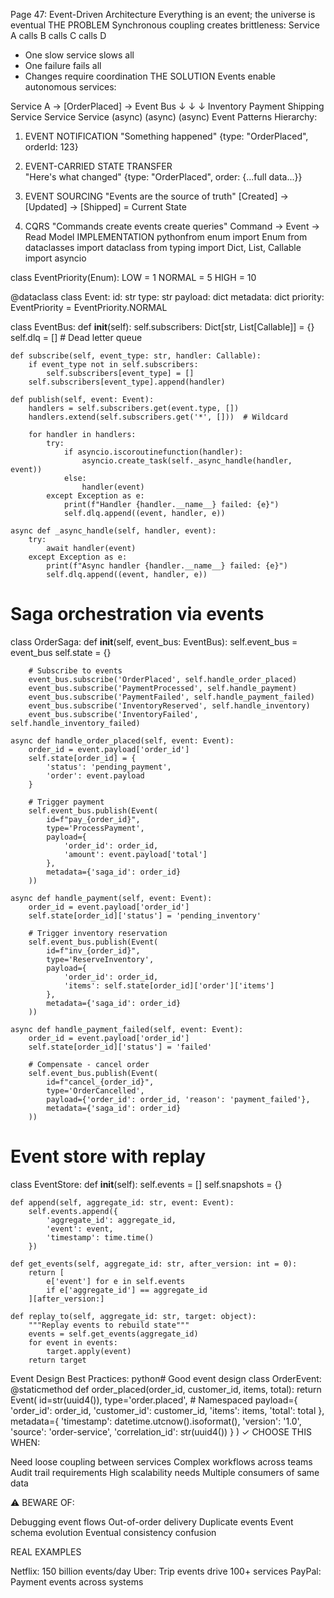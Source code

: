 Page 47: Event-Driven Architecture
Everything is an event; the universe is eventual
THE PROBLEM
Synchronous coupling creates brittleness:
Service A calls B calls C calls D
- One slow service slows all
- One failure fails all
- Changes require coordination
THE SOLUTION
Events enable autonomous services:

Service A → [OrderPlaced] → Event Bus
                              ↓ ↓ ↓
                    Inventory Payment Shipping
                    Service   Service Service
                    (async)   (async)  (async)
Event Patterns Hierarchy:
1. EVENT NOTIFICATION
   "Something happened"
   {type: "OrderPlaced", orderId: 123}

2. EVENT-CARRIED STATE TRANSFER  
   "Here's what changed"
   {type: "OrderPlaced", order: {...full data...}}

3. EVENT SOURCING
   "Events are the source of truth"
   [Created] → [Updated] → [Shipped] = Current State

4. CQRS
   "Commands create events create queries"
   Command → Event → Read Model
IMPLEMENTATION
pythonfrom enum import Enum
from dataclasses import dataclass
from typing import Dict, List, Callable
import asyncio

class EventPriority(Enum):
    LOW = 1
    NORMAL = 5
    HIGH = 10

@dataclass
class Event:
    id: str
    type: str
    payload: dict
    metadata: dict
    priority: EventPriority = EventPriority.NORMAL

class EventBus:
    def __init__(self):
        self.subscribers: Dict[str, List[Callable]] = {}
        self.dlq = []  # Dead letter queue
        
    def subscribe(self, event_type: str, handler: Callable):
        if event_type not in self.subscribers:
            self.subscribers[event_type] = []
        self.subscribers[event_type].append(handler)
        
    def publish(self, event: Event):
        handlers = self.subscribers.get(event.type, [])
        handlers.extend(self.subscribers.get('*', []))  # Wildcard
        
        for handler in handlers:
            try:
                if asyncio.iscoroutinefunction(handler):
                    asyncio.create_task(self._async_handle(handler, event))
                else:
                    handler(event)
            except Exception as e:
                print(f"Handler {handler.__name__} failed: {e}")
                self.dlq.append((event, handler, e))

    async def _async_handle(self, handler, event):
        try:
            await handler(event)
        except Exception as e:
            print(f"Async handler {handler.__name__} failed: {e}")
            self.dlq.append((event, handler, e))

# Saga orchestration via events
class OrderSaga:
    def __init__(self, event_bus: EventBus):
        self.event_bus = event_bus
        self.state = {}
        
        # Subscribe to events
        event_bus.subscribe('OrderPlaced', self.handle_order_placed)
        event_bus.subscribe('PaymentProcessed', self.handle_payment)
        event_bus.subscribe('PaymentFailed', self.handle_payment_failed)
        event_bus.subscribe('InventoryReserved', self.handle_inventory)
        event_bus.subscribe('InventoryFailed', self.handle_inventory_failed)
        
    async def handle_order_placed(self, event: Event):
        order_id = event.payload['order_id']
        self.state[order_id] = {
            'status': 'pending_payment',
            'order': event.payload
        }
        
        # Trigger payment
        self.event_bus.publish(Event(
            id=f"pay_{order_id}",
            type='ProcessPayment',
            payload={
                'order_id': order_id,
                'amount': event.payload['total']
            },
            metadata={'saga_id': order_id}
        ))
        
    async def handle_payment(self, event: Event):
        order_id = event.payload['order_id']
        self.state[order_id]['status'] = 'pending_inventory'
        
        # Trigger inventory reservation
        self.event_bus.publish(Event(
            id=f"inv_{order_id}",
            type='ReserveInventory',
            payload={
                'order_id': order_id,
                'items': self.state[order_id]['order']['items']
            },
            metadata={'saga_id': order_id}
        ))
        
    async def handle_payment_failed(self, event: Event):
        order_id = event.payload['order_id']
        self.state[order_id]['status'] = 'failed'
        
        # Compensate - cancel order
        self.event_bus.publish(Event(
            id=f"cancel_{order_id}",
            type='OrderCancelled',
            payload={'order_id': order_id, 'reason': 'payment_failed'},
            metadata={'saga_id': order_id}
        ))

# Event store with replay
class EventStore:
    def __init__(self):
        self.events = []
        self.snapshots = {}
        
    def append(self, aggregate_id: str, event: Event):
        self.events.append({
            'aggregate_id': aggregate_id,
            'event': event,
            'timestamp': time.time()
        })
        
    def get_events(self, aggregate_id: str, after_version: int = 0):
        return [
            e['event'] for e in self.events
            if e['aggregate_id'] == aggregate_id
        ][after_version:]
        
    def replay_to(self, aggregate_id: str, target: object):
        """Replay events to rebuild state"""
        events = self.get_events(aggregate_id)
        for event in events:
            target.apply(event)
        return target
Event Design Best Practices:
python# Good event design
class OrderEvent:
    @staticmethod
    def order_placed(order_id, customer_id, items, total):
        return Event(
            id=str(uuid4()),
            type='order.placed',  # Namespaced
            payload={
                'order_id': order_id,
                'customer_id': customer_id,
                'items': items,
                'total': total
            },
            metadata={
                'timestamp': datetime.utcnow().isoformat(),
                'version': '1.0',
                'source': 'order-service',
                'correlation_id': str(uuid4())
            }
        )
✓ CHOOSE THIS WHEN:

Need loose coupling between services
Complex workflows across teams
Audit trail requirements
High scalability needs
Multiple consumers of same data

⚠️ BEWARE OF:

Debugging event flows
Out-of-order delivery
Duplicate events
Event schema evolution
Eventual consistency confusion

REAL EXAMPLES

Netflix: 150 billion events/day
Uber: Trip events drive 100+ services
PayPal: Payment events across systems
